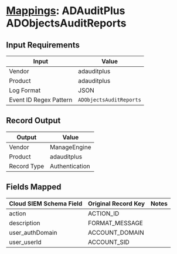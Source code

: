 # [Mappings](README.md): ADAuditPlus ADObjectsAuditReports

## Input Requirements

|Input|Value|
|-----|-----|
|Vendor|adauditplus|
|Product|adauditplus|
|Log Format|JSON|
|Event ID Regex Pattern|`ADObjectsAuditReports`|

## Record Output

|Output|Value|
|------|-----|
|Vendor|ManageEngine|
|Product|adauditplus|
|Record Type|Authentication|

## Fields Mapped

|Cloud SIEM Schema Field|Original Record Key|Notes|
|-----------------------|-------------------|-----|
|action|ACTION_ID||
|description|FORMAT_MESSAGE||
|user_authDomain|ACCOUNT_DOMAIN||
|user_userId|ACCOUNT_SID||

